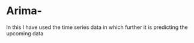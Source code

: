 # Arima-
In this I have used the time series data in which further it is predicting the upcoming data
